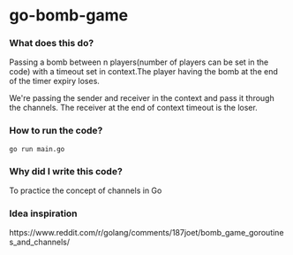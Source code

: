 # go-bomb-game


<h3>
What does this do?
</h3>
Passing a bomb between n players(number of players can be set in the code) with a timeout set in context.The player having the bomb at the end of the timer expiry loses.

We're passing the sender and receiver in the context and pass it through the channels. The receiver at the end of context timeout is the loser.
<h3>
How to run the code?
</h3>
<code>go run main.go</code>

<h3>
Why did I write this code?
</h3>
To practice the concept of channels in Go

<h3>Idea inspiration
</h3>
https://www.reddit.com/r/golang/comments/187joet/bomb_game_goroutines_and_channels/
